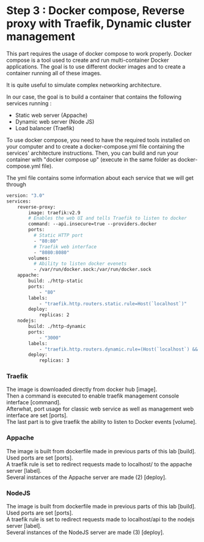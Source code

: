 # Step 3 : Docker compose, Reverse proxy with Traefik, Dynamic cluster management

This part requires the usage of docker compose to work properly.
Docker compose is a tool used to create and run multi-container Docker applications.
The goal is to use different docker images and to create a container running all of these
images.

It is quite useful to simulate complex networking architecture.

In our case, the goal is to build a container that contains the following services running :
 - Static web server (Appache)
 - Dynamic web server (Node JS)
 - Load balancer (Traefik)

To use docker compose, you need to have the required tools installed on your computer and
to create a docker-compose.yml file containing the services' architecture instructions.
Then, you can build and run your container with "docker compose up" (execute in the same
folder as docker-compose.yml file).

The yml file contains some information about each service that we will get through

```dockerfile
version: "3.0"
services:
    reverse-proxy:
        image: traefik:v2.9
        # Enables the web UI and tells Traefik to listen to docker
        command: --api.insecure=true --providers.docker
        ports:
          # Static HTTP port
          - "80:80"
          # Traefik web interface
          - "8080:8080"
        volumes:
          # Ability to listen docker evenets
          - /var/run/docker.sock:/var/run/docker.sock
    appache:
        build: ./http-static
        ports:
            - "80"
        labels: 
            - "traefik.http.routers.static.rule=Host(`localhost`)"
        deploy:
            replicas: 2
    nodejs:
        build: ./http-dynamic
        ports:
            - "3000"
        labels: 
            - "traefik.http.routers.dynamic.rule=(Host(`localhost`) && PathPrefix(`/api`))"
        deploy:
            replicas: 3
```
### Traefik
The image is downloaded directly from docker hub [image].  
Then a command is executed to enable traefik management console interface [command].  
Afterwhat, port usage for classic web service as well as management web interface are set [ports].  
The last part is to give traefik the ability to listen to Docker events [volume].

### Appache
The image is built from dockerfile made in previous parts of this lab [build].  
Used ports are set [ports].  
A traefik rule is set to redirect requests made to localhost/ to the appache server [label].  
Several instances of the Appache server are made (2) [deploy].

### NodeJS 
The image is built from dockerfile made in previous parts of this lab [build].  
Used ports are set [ports].  
A traefik rule is set to redirect requests made to localhost/api to the nodejs server [label].  
Several instances of the NodeJS server are made (3) [deploy].

